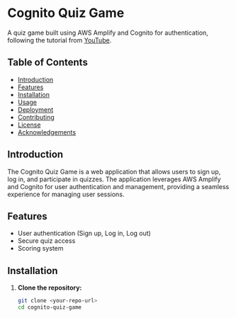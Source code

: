 # Cognito Quiz Game

A quiz game built using AWS Amplify and Cognito for authentication, following the tutorial from [YouTube](https://www.youtube.com/watch?v=ma1FA2be8Ac&t=30s).

## Table of Contents
- [Introduction](#introduction)
- [Features](#features)
- [Installation](#installation)
- [Usage](#usage)
- [Deployment](#deployment)
- [Contributing](#contributing)
- [License](#license)
- [Acknowledgements](#acknowledgements)

## Introduction
The Cognito Quiz Game is a web application that allows users to sign up, log in, and participate in quizzes. The application leverages AWS Amplify and Cognito for user authentication and management, providing a seamless experience for managing user sessions.

## Features
- User authentication (Sign up, Log in, Log out)
- Secure quiz access
- Scoring system

## Installation

1. **Clone the repository:**
   ```bash
   git clone <your-repo-url>
   cd cognito-quiz-game
